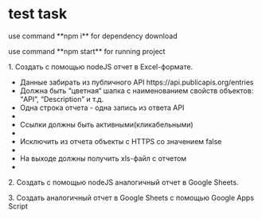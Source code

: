 # test task 

<p> use command **npm i** for dependency download </p>
<p> use command **npm start** for running project </p>

<p> 1. Создать с помощью nodeJS отчет в Excel-формате. <p>
<ul>
  <li> Данные забирать из публичного API https://api.publicapis.org/entries </li>
  <li> Должна быть “цветная“ шапка с наименованием свойств объектов: “API”, “Description” и т.д.
  <li> Одна строка отчета - одна запись из ответа API<li>
  <li> Ссылки должны быть активными(кликабельными) <li>
  <li> Исключить из отчета объекты с HTTPS со значением false<li>
  <li> На выходе должны получить xls-файл с отчетом <li>
</ul>
<p> 2. Создать с помощью nodeJS аналогичный отчет в Google Sheets. </p>
<p> 3. Создать аналогичный отчет в Google Sheets с помощью Google Apps Script </p>